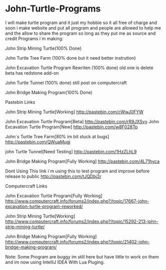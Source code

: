John-Turtle-Programs
====================

I will make turtle program and it just my hobbie so it all free of charge and soon i make website and put all program and people are allowed to help me and the allow to share the program so long as they put me as source and credit
Programs i`m making:

John Strip Mining Turtle(100% Done)

John Turtle Tree Farm (100% done but it need better instrution)

John Excavation Turtle Program Rewriten (100% done) old one is delete beta has redstone add-on

John Turtle Tunnel (100% done) still post on computercraft

John Bridge Making Program(100% Done)

Pastebin Links

John Strip Mining Turtle[Working]
http://pastebin.com/cWwJ0FYW

John Excavation Turtle Program[Beta]
http://pastebin.com/rR9JXSvy
John Excavation Turtle Program[New]
http://pastebin.com/w8F028Tp

John`s Turtle Tree Farm[80% im bit stuck at bugs]
http://pastebin.com/QWuaMugj

john Turtle Tunnel[Need Testing]
http://pastebin.com/1HzZLhL9

John Bridge Making Program[Fully Working]
http://pastebin.com/4L71hyca

Dont Using This link i`m using this to test program and improve before release to public
http://pastebin.com/tJQDbj2r

Computercraft Links

John Excavation Turtle Program[Fully Working]
http://www.computercraft.info/forums2/index.php?/topic/17667-john-excavation-turtle-program-reworked/

John Strip Mining Turtle[Working]
http://www.computercraft.info/forums2/index.php?/topic/15292-213-john-strip-mining-turtle/

John Bridge Making Program[Fully Working]
http://www.computercraft.info/forums2/index.php?/topic/21402-john-bridge-making-program/

Note: Some Program are buggy im still here but have little to work on them and im now using IntelliJ IDEA With Lua Pluging.
